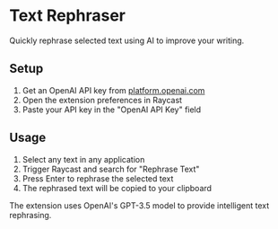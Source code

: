 # Text Rephraser

Quickly rephrase selected text using AI to improve your writing.

## Setup

1. Get an OpenAI API key from [platform.openai.com](https://platform.openai.com)
2. Open the extension preferences in Raycast
3. Paste your API key in the "OpenAI API Key" field

## Usage

1. Select any text in any application
2. Trigger Raycast and search for "Rephrase Text"
3. Press Enter to rephrase the selected text
4. The rephrased text will be copied to your clipboard

The extension uses OpenAI's GPT-3.5 model to provide intelligent text rephrasing.